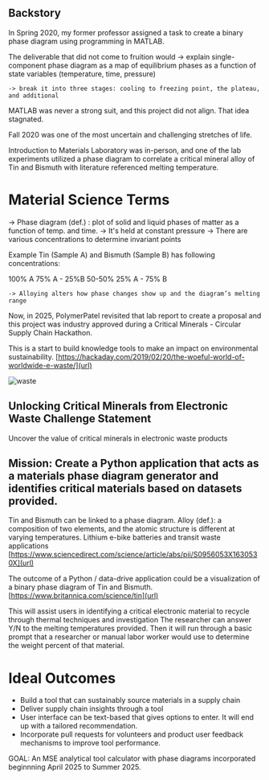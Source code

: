 ## Backstory

In Spring 2020, my former professor assigned a task to create a binary phase diagram using programming in MATLAB.

The deliverable that did not come to fruition would
-> explain single-component phase diagram as a map of equilibrium phases as a function of state variables (temperature, time, pressure)

	-> break it into three stages: cooling to freezing point, the plateau, and additional 

MATLAB was never a strong suit, and this project did not align. That idea stagnated.

Fall 2020 was one of the most uncertain and challenging stretches of life. 

Introduction to Materials Laboratory was in-person, and one of the lab experiments utilized a phase diagram to correlate a critical mineral alloy of Tin and Bismuth with literature referenced melting temperature.

# Material Science Terms

-> Phase diagram (def.) : plot of solid and liquid phases of matter as a function of temp. and time.
-> It's held at constant pressure
-> There are various concentrations to determine invariant points 

Example Tin (Sample A) and Bismuth (Sample B) has following concentrations: 

100% A
75% A - 25%B
50-50%
25% A - 75% B

	-> Alloying alters how phase changes show up and the diagram’s melting range


Now, in 2025, PolymerPatel revisited that lab report to create a proposal and this project was industry approved during a Critical Minerals - Circular Supply Chain Hackathon.

This is a start to build knowledge tools to make an impact on environmental sustainability. [https://hackaday.com/2019/02/20/the-woeful-world-of-worldwide-e-waste/](url)

![waste](https://github.com/user-attachments/assets/37c9a6e0-a0f3-48f5-a480-bb10534d8fc9)


## Unlocking Critical Minerals from Electronic Waste Challenge Statement

Uncover the value of critical minerals in electronic waste products


## Mission: Create a Python application that acts as a materials phase diagram generator and identifies critical materials based on datasets provided.

Tin and Bismuth can be linked to a phase diagram. 
Alloy (def.): a composition of two elements, and the atomic structure is different at varying temperatures.
Lithium e-bike batteries and transit waste applications [https://www.sciencedirect.com/science/article/abs/pii/S0956053X1630530X](url)

The outcome of a Python / data-drive application could be a visualization of a binary phase diagram of Tin and Bismuth. [https://www.britannica.com/science/tin](url)

This will assist users in identifying a critical electronic material to recycle through thermal techniques and investigation
The researcher can answer Y/N to the melting temperatures provided. 
Then it will run through a basic prompt that a researcher or manual labor worker would use to determine the weight percent of that material.

# Ideal Outcomes

- Build a tool that can sustainably source materials in a supply chain
- Deliver supply chain insights through a tool
- User interface can be text-based that gives options to enter. It will end up with a tailored recommendation.
- Incorporate pull requests for volunteers and product user feedback mechanisms to improve tool performance.






GOAL: An MSE analytical tool calculator with phase diagrams incorporated beginnning April 2025 to Summer 2025.
